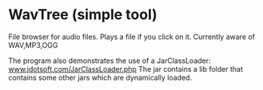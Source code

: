 # WavTree (simple tool)

File browser for audio files. Plays a file if you click on it. Currently aware of WAV,MP3,OGG

The program also demonstrates the use of a JarClassLoader: www.jdotsoft.com/JarClassLoader.php
The jar contains a lib folder that contains some other jars which are dynamically loaded.
